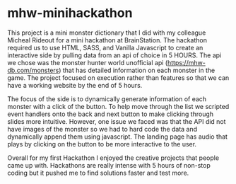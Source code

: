 # mhw-minihackathon

This project is a mini monster dictionary that I did with my colleague Micheal Rideout for a mini hackathon at BrainStation. The hackathon required us to use HTML, SASS, and Vanilla Javascript to create an interactive side by pulling data from an api of choice in 5 HOURS. The api we chose was the monster hunter world unofficial api (https://mhw-db.com/monsters) that has detailed information on each monster in the game. The project focused on execution rather than features so that we can have a working website by the end of 5 hours. 

The focus of the side is to dynamically generate information of each monster with a click of the button. To help move through the list we scripted event handlers onto the back and next button to make clicking through slides more intuitive. However, one issue we faced was that the API did not have images of the monster so we had to hard code the data and dynamically append them using javascript. The landing page has audio that plays by clicking on the button to be more interactive to the user.

Overall for my first Hackathon I enjoyed the creative projects that people came up with. Hackathons are really intense with 5 hours of non-stop coding but it pushed me to find solutions faster and test more. 
